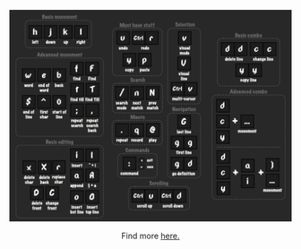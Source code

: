 ![Basic](https://github.com/JoshuaLight/vim-cheatsheet/blob/master/src/basic.jpeg)

<p align="center">
  Find more <a href="https://vim.rtorr.com/">here</b>.
</p>
